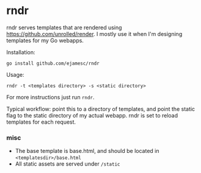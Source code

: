 # rndr

rndr serves templates that are rendered using
https://github.com/unrolled/render. I mostly use it when I'm designing
templates for my Go webapps.

Installation: 

```
go install github.com/ejamesc/rndr
```

Usage: 

```
rndr -t <templates directory> -s <static directory>
```

For more instructions just run `rndr`.

Typical workflow: point this to a directory of templates, and point the static
flag to the static directory of my actual webapp. rndr is set to reload
templates for each request.

### misc
- The base template is base.html, and should be located in
  `<templatesdir>/base.html`
- All static assets are served under `/static`
